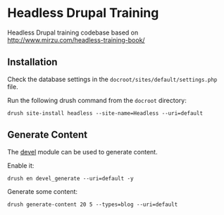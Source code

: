 # Headless Drupal Training

Headless Drupal training codebase based on http://www.mirzu.com/headless-training-book/

## Installation

Check the database settings in the `docroot/sites/default/settings.php` file.

Run the following drush command from the `docroot` directory:

```
drush site-install headless --site-name=Headless --uri=default
```

## Generate Content

The [devel](https://www.drupal.org/project/devel) module can be used to generate content.

Enable it:

```
drush en devel_generate --uri=default -y
```

Generate some content:

```
drush generate-content 20 5 --types=blog --uri=default
```
